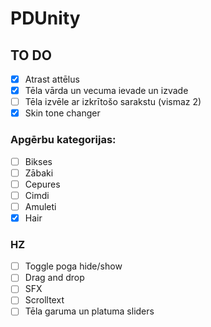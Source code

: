 # PDUnity
## TO DO
- [x] Atrast attēlus
- [x] Tēla vārda un vecuma ievade un izvade
- [ ] Tēla izvēle ar izkrītošo sarakstu (vismaz 2)
- [x] Skin tone changer

### Apgērbu kategorijas:
- [ ] Bikses
- [ ] Zābaki
- [ ] Cepures
- [ ] Cimdi
- [ ] Amuleti
- [x] Hair
### HZ    
- [ ] Toggle poga hide/show
- [ ] Drag and drop
- [ ] SFX
- [ ] Scrolltext
- [ ] Tēla garuma un platuma sliders
